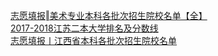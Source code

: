   
[志愿填报‖美术专业本科各批次招生院校名单【全】](http://www.dianyue.me/archives/719/7iow1v7p701fneaq/)  
[2017-2018江苏二本大学排名及分数线](http://www.dianyue.me/archives/027/ubv299o5pw8j6ny8/)  
[志愿填报丨江西省本科各批次招生院校名单](http://www.dianyue.me/archives/803/qi0ma1pgp8y59qhl/)